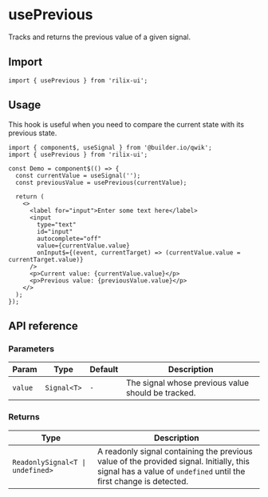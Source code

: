 # usePrevious

Tracks and returns the previous value of a given signal.

## Import

```tsx
import { usePrevious } from 'rilix-ui';
```

## Usage

This hook is useful when you need to compare the current state with its previous state.

```tsx
import { component$, useSignal } from '@builder.io/qwik';
import { usePrevious } from 'rilix-ui';

const Demo = component$(() => {
  const currentValue = useSignal('');
  const previousValue = usePrevious(currentValue);

  return (
    <>
      <label for="input">Enter some text here</label>
      <input
        type="text"
        id="input"
        autocomplete="off"
        value={currentValue.value}
        onInput$={(event, currentTarget) => (currentValue.value = currentTarget.value)}
      />
      <p>Current value: {currentValue.value}</p>
      <p>Previous value: {previousValue.value}</p>
    </>
  );
});
```

## API reference

### Parameters

| Param   | Type        | Default | Description                                        |
| ------- | ----------- | ------- | -------------------------------------------------- |
| `value` | `Signal<T>` | `-`     | The signal whose previous value should be tracked. |

### Returns

| Type                             | Description                                                                                                                                                   |
| -------------------------------- | ------------------------------------------------------------------------------------------------------------------------------------------------------------- |
| `ReadonlySignal<T \| undefined>` | A readonly signal containing the previous value of the provided signal. Initially, this signal has a value of `undefined` until the first change is detected. |
